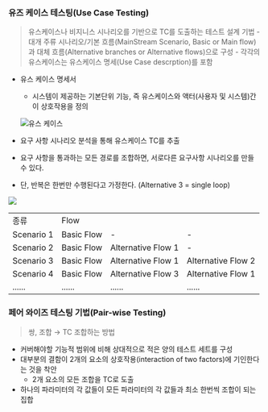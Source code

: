 ### 유즈 케이스 테스팅(Use Case Testing)
> 유스케이스나 비지니스 시나리오를 기반으로 TC를 도출하는 테스트 설계 기법
    - 대개 주류 시나리오/기본 흐름(MainStream Scenario, Basic or Main flow)과 대체 흐름(Alternative branches or Alternative flows)으로 구성
    - 각각의 유스케이스는 유스케이스 명세(Use Case descrption)를 포함</br>

- 유스 케이스 명세서
    - 시스템이 제공하는 기본단위 기능, 즉 유스케이스와 액터(사용자 및 시스템)간이 상호작용을 정의

    ![유스 케이스](https://lh3.googleusercontent.com/proxy/Ua1v2RVvB3_UGjf0TQaoUvAODphL829EPFl-nOuSYc-P7FV_AmedM3xKW2JaXAFLoFuImadRQ9IVxUx1_pCucGDhChzNiBBuC75841A_ImEWrg)

- 요구 사항 시나리오 분석을 통해 유스케이스 TC를 추출
- 요구 사항을 통과하는 모든 경로를 조합하면, 서로다른 요구사항 시나리오를 만들 수 있다.
- 단, 반복은 한번만 수행된다고 가정한다. (Alternative 3 = single loop)

![](https://flylib.com/books/1/558/1/html/2/files/15fig05.gif)

<table>
    <tr>
        <td>종류</td>
        <td colspan="3">Flow</td>
    </tr>
    <tr>
        <td>Scenario 1</td>
        <td>Basic Flow</td>
        <td>-</td>
        <td>-</td>
    </tr>
    <tr>
        <td>Scenario 2</td>
        <td>Basic Flow</td>
        <td>Alternative Flow 1</td>
        <td>-</td>
    </tr>
    <tr>
        <td>Scenario 3</td>
        <td>Basic Flow</td>
        <td>Alternative Flow 1</td>
        <td>Alternative Flow 2</td>
    </tr>
    <tr>
        <td>Scenario 4</td>
        <td>Basic Flow</td>
        <td>Alternative Flow 3</td>
        <td>Alternative Flow 1</td>
    </tr>
    <tr>
        <td>......</td>
        <td>......</td>
        <td>......</td>
        <td>......</td>
    </tr>
</table>

### 페어 와이즈 테스팅 기법(Pair-wise Testing)
> 쌍, 조합 → TC 조합하는 방법

- 커버해야할 기능적 범위에 비해 상대적으로 적은 양의 테스트 세트를 구성
- 대부분의 결함이 2개의 요소의 상호작용(interaction of two factors)에 기인한다는 것을 착안</br>
    - 2개 요소의 모든 조합을 TC로 도출
- 하나의 파라미터의 각 값들이 모든 파라미터의 각 값들과 최소 한번씩 조합이 되는 집합